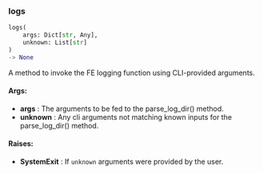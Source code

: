 

### logs
```python
logs(
	args: Dict[str, Any],
	unknown: List[str]
)
-> None
```
A method to invoke the FE logging function using CLI-provided arguments.


#### Args:

* **args** :  The arguments to be fed to the parse_log_dir() method.
* **unknown** :  Any cli arguments not matching known inputs for the parse_log_dir() method.

#### Raises:

* **SystemExit** :  If `unknown` arguments were provided by the user.